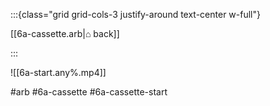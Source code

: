 :::{class="grid grid-cols-3 justify-around text-center w-full"}
<span/>

[[6a-cassette.arb|⌂ back]]

<span/>

:::

![[6a-start.any%.mp4]]

#arb #6a-cassette #6a-cassette-start

